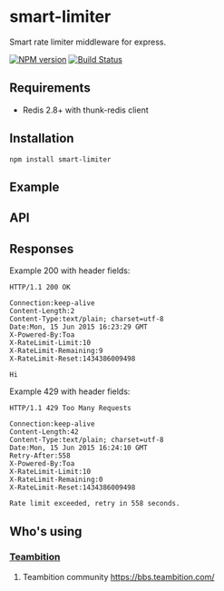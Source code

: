 smart-limiter
==========
Smart rate limiter middleware for express.

[![NPM version][npm-image]][npm-url]
[![Build Status][travis-image]][travis-url]

## Requirements

- Redis 2.8+ with thunk-redis client

## Installation

```
npm install smart-limiter
```

## Example

## API


## Responses

Example 200 with header fields:

```
HTTP/1.1 200 OK

Connection:keep-alive
Content-Length:2
Content-Type:text/plain; charset=utf-8
Date:Mon, 15 Jun 2015 16:23:29 GMT
X-Powered-By:Toa
X-RateLimit-Limit:10
X-RateLimit-Remaining:9
X-RateLimit-Reset:1434386009498

Hi
```

Example 429 with header fields:

```
HTTP/1.1 429 Too Many Requests

Connection:keep-alive
Content-Length:42
Content-Type:text/plain; charset=utf-8
Date:Mon, 15 Jun 2015 16:24:10 GMT
Retry-After:558
X-Powered-By:Toa
X-RateLimit-Limit:10
X-RateLimit-Remaining:0
X-RateLimit-Reset:1434386009498

Rate limit exceeded, retry in 558 seconds.
```


## Who's using

### [Teambition](https://www.teambition.com/)
1. Teambition community https://bbs.teambition.com/

[npm-url]: https://npmjs.org/package/smart-limiter
[npm-image]: http://img.shields.io/npm/v/smart-limiter.svg

[travis-url]: https://travis-ci.org/teambition/smart-limiter
[travis-image]: http://img.shields.io/travis/teambition/smart-limiter.svg
